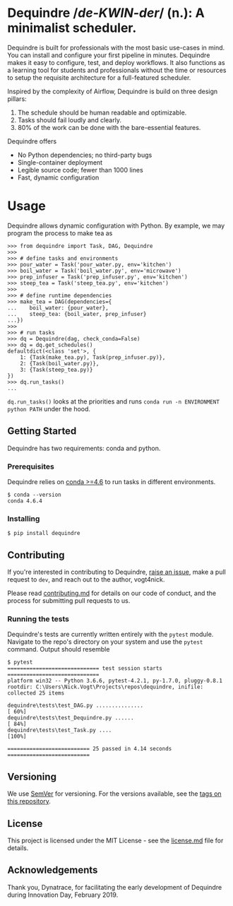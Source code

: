 
# Dequindre /_de-KWIN-der_/ (n.): A minimalist scheduler. 

Dequindre is built for professionals with the most basic use-cases in mind. You can install and configure your first pipeline in minutes. Dequindre makes it easy to configure, test, and deploy workflows. It also functions as a learning tool for students and professionals without the time or resources to setup the requisite architecture for a full-featured scheduler.

Inspired by the complexity of Airflow, Dequindre is build on three design pillars:

1. The schedule should be human readable and optimizable.  
2. Tasks should fail loudly and clearly.  
3. 80% of the work can be done with the bare-essential features.  

Dequindre offers

* No Python dependencies; no third-party bugs
* Single-container deployment
* Legible source code; fewer than 1000 lines
* Fast, dynamic configuration

# Usage

Dequindre allows dynamic configuration with Python. By example, we may program the process to make tea as  

```usage
>>> from dequindre import Task, DAG, Dequindre
>>>
>>> # define tasks and environments
>>> pour_water = Task('pour_water.py, env='kitchen')
>>> boil_water = Task('boil_water.py', env='microwave')
>>> prep_infuser = Task('prep_infuser.py', env='kitchen')
>>> steep_tea = Task('steep_tea.py', env='kitchen')
>>>
>>> # define runtime dependencies
>>> make_tea = DAG(dependencies={
...    boil_water: {pour_water},
...    steep_tea: {boil_water, prep_infuser}
...})
>>>
>>> # run tasks
>>> dq = Dequindre(dag, check_conda=False)
>>> dq = dq.get_schedules()
defaultdict(<class 'set'>, {
    1: {Task(make_tea.py), Task(prep_infuser.py)},
    2: {Task(boil_water.py)},
    3: {Task(steep_tea.py)}
})
>>> dq.run_tasks()
...
```

`dq.run_tasks()` looks at the priorities and runs `conda run -n ENVIRONMENT python PATH` under the hood.

## Getting Started

Dequindre has two requirements: conda and python.

### Prerequisites

Dequindre relies on [conda >=4.6](https://docs.conda.io/projects/conda/en/latest/user-guide/getting-started.html) to run tasks in different environments.  

```conda-version
$ conda --version
conda 4.6.4
```

### Installing

```pip
$ pip install dequindre
```

## Contributing

If you're interested in contributing to Dequindre, [raise an issue](https://github.com/vogt4nick/dequindre/issues), make a pull request to `dev`, and reach out to the author, vogt4nick.

Please read [contributing.md](contributing.md) for details on our code of conduct, and the process for submitting pull requests to us.

### Running the tests

Dequindre's tests are currently written entirely with the `pytest` module. Navigate to the repo's directory on your system and use the `pytest` command. Output should resemble

```pytest
$ pytest
============================= test session starts =============================
platform win32 -- Python 3.6.6, pytest-4.2.1, py-1.7.0, pluggy-0.8.1
rootdir: C:\Users\Nick.Vogt\Projects\repos\dequindre, inifile:
collected 25 items

dequindre\tests\test_DAG.py ...............                              [ 60%]
dequindre\tests\test_Dequindre.py ......                                 [ 84%]
dequindre\tests\test_Task.py ....                                        [100%]

========================== 25 passed in 4.14 seconds ==========================
```

## Versioning

We use [SemVer](http://semver.org/) for versioning. For the versions available, see the [tags on this repository](https://github.com/vogt4nick/dequindre/tags).  

## License

This project is licensed under the MIT License - see the [license.md](license.md) file for details.

## Acknowledgements

Thank you, Dynatrace, for facilitating the early development of Dequindre during Innovation Day, February 2019.  
